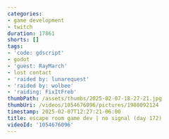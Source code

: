 ```yaml
---
categories:
- game development
- twitch
duration: 17861
shorts: []
tags:
- 'code: gdscript'
- godot
- 'guest: RayMarch'
- lost contact
- 'raided by: lunarequest'
- 'raided by: wolbee'
- 'raiding: FixItFreb'
thumbPath: /assets/thumbs/2025-02-07-18-27-21.jpg
thumbUri: /videos/1054676096/pictures/1980092124
timestamp: 2025-02-07T12:27:21-06:00
title: escape room game dev | no signal (day 172)
videoId: '1054676096'
---
```

